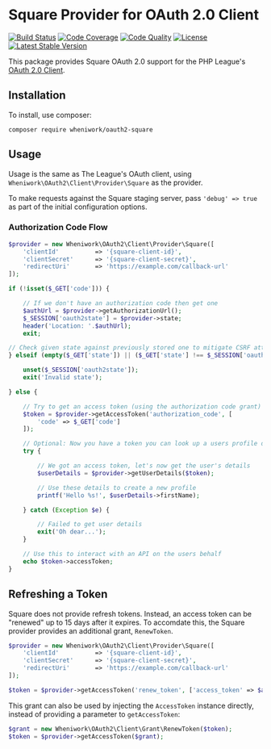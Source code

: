# Square Provider for OAuth 2.0 Client

[![Build Status](https://img.shields.io/travis/wheniwork/oauth2-square.svg)](https://travis-ci.org/wheniwork/oauth2-square)
[![Code Coverage](https://img.shields.io/coveralls/wheniwork/oauth2-square.svg)](https://coveralls.io/r/wheniwork/oauth2-square)
[![Code Quality](https://img.shields.io/scrutinizer/g/wheniwork/oauth2-square.svg)](https://scrutinizer-ci.com/g/wheniwork/oauth2-square/)
[![License](https://img.shields.io/packagist/l/wheniwork/oauth2-square.svg)](https://github.com/wheniwork/oauth2-square/blob/master/LICENSE)
[![Latest Stable Version](https://img.shields.io/packagist/v/wheniwork/oauth2-square.svg)](https://packagist.org/packages/wheniwork/oauth2-square)

This package provides Square OAuth 2.0 support for the PHP League's [OAuth 2.0 Client](https://github.com/thephpleague/oauth2-client).

## Installation

To install, use composer:

```
composer require wheniwork/oauth2-square
```

## Usage

Usage is the same as The League's OAuth client, using `Wheniwork\OAuth2\Client\Provider\Square` as the provider.

To make requests against the Square staging server, pass `'debug' => true` as part of the initial configuration options.

### Authorization Code Flow

```php
$provider = new Wheniwork\OAuth2\Client\Provider\Square([
    'clientId'          => '{square-client-id}',
    'clientSecret'      => '{square-client-secret}',
    'redirectUri'       => 'https://example.com/callback-url'
]);

if (!isset($_GET['code'])) {

    // If we don't have an authorization code then get one
    $authUrl = $provider->getAuthorizationUrl();
    $_SESSION['oauth2state'] = $provider->state;
    header('Location: '.$authUrl);
    exit;

// Check given state against previously stored one to mitigate CSRF attack
} elseif (empty($_GET['state']) || ($_GET['state'] !== $_SESSION['oauth2state'])) {

    unset($_SESSION['oauth2state']);
    exit('Invalid state');

} else {

    // Try to get an access token (using the authorization code grant)
    $token = $provider->getAccessToken('authorization_code', [
        'code' => $_GET['code']
    ]);

    // Optional: Now you have a token you can look up a users profile data
    try {

        // We got an access token, let's now get the user's details
        $userDetails = $provider->getUserDetails($token);

        // Use these details to create a new profile
        printf('Hello %s!', $userDetails->firstName);

    } catch (Exception $e) {

        // Failed to get user details
        exit('Oh dear...');
    }

    // Use this to interact with an API on the users behalf
    echo $token->accessToken;
}
```

## Refreshing a Token

Square does not provide refresh tokens. Instead, an access token can be "renewed"
up to 15 days after it expires. To accomdate this, the Square provider provides
an additional grant, `RenewToken`.

```php
$provider = new Wheniwork\OAuth2\Client\Provider\Square([
    'clientId'          => '{square-client-id}',
    'clientSecret'      => '{square-client-secret}',
    'redirectUri'       => 'https://example.com/callback-url'
]);

$token = $provider->getAccessToken('renew_token', ['access_token' => $accessToken]);
```

This grant can also be used by injecting the `AccessToken` instance directly,
instead of providing a parameter to `getAccessToken`:

```php
$grant = new Wheniwork\OAuth2\Client\Grant\RenewToken($token);
$token = $provider->getAccessToken($grant);
```
